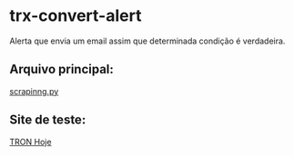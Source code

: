 # trx-convert-alert

Alerta que envia um email assim que determinada condição é verdadeira.

## Arquivo principal:

[scrapinng.py](https://github.com/mrdanielsancoelho/trx-convert-alert/blob/main/scrapinng.py)

## Site de teste:

[TRON Hoje](https://dolarhoje.com/tron-hoje/)
